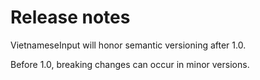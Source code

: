 # Release notes

VietnameseInput will honor semantic versioning after 1.0.

Before 1.0, breaking changes can occur in minor versions.
